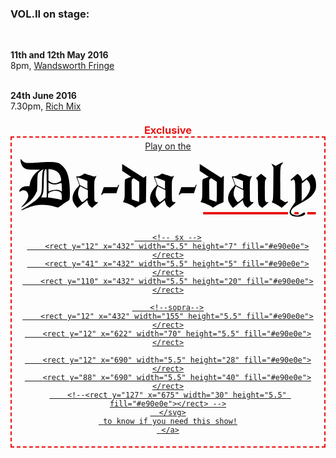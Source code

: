 ### **VOL.II** on stage:  
<br/>

**11th and 12th May 2016**  
8pm, [Wandsworth Fringe](http://wandsworthfringe.com/2016/event/point-de-fuite-vanishing-point)
<br/><br/>

**24th June 2016**  
7.30pm,  [Rich Mix](http://www.richmix.org.uk/visit/how-to-get-here/)

<style>

@keyframes blinker {
  50% { opacity: 0.0; }
}
.banner {
  margin:20px auto 10px;
}
.banner h3 {
  font-weight:bold;
	color: #e90e0e;
	text-align: center;
	margin:0;
	padding:0;
	animation: blinker 2s linear infinite;
}
.banner	div {
	border: 2px dashed #e90e0e;
	padding: 5px 10px;
  text-align:center
}
.banner svg {
  margin: 10px 0
}
</style>

<div class="banner">
  <h3>Exclusive</h3>
  <div><a href="http://marcelonstage.co.uk/tabloid" target="_blank">
  Play on the
  <svg xmlns="http://www.w3.org/2000/svg" version="1" viewBox="0 0 700 141">
        <path d="M6 7.3c0 5.4 4.1 13.9 8.1 16.8 4.7 3.3 8.6 4 23.3 3.9h13.9l-3.9 2.8c-10.5 7.7-17.4 18.3-19.6 30l-1.1 5.9-5.8.1c-3.2 0-7.4.8-9.4 1.8-4.2 2-8.5 6.8-8.5 9.5 0 1.9.1 1.9 3.7-.1 4.5-2.4 7.4-2.5 11.4-.4 3.4 1.7 5.9 6.7 5.9 11.6 0 5.3-4.5 13.4-11.1 20.4-3.4 3.5-5.7 6.4-5.2 6.4 2 0 16.7-11.1 23.1-17.3 4.3-4.2 7.5-8.6 10-13.6l3.7-7.5.5-19c.5-16.6.8-19.5 2.5-22.4 1.8-3 6.9-7.1 10.7-8.5 1.5-.5 1.5-.3 0 3.1-1.3 3-1.8 8.3-2.2 26.7-.6 26.4-1.1 28.4-9.7 37.6-4.2 4.6-20.9 16.3-34.6 24.3-8 4.7-4.2 4.7 5.7 0 22.3-10.5 44.6-12 69.6-4.4 5.2 1.6 6.8 1.7 8.1.7 9.8-7.3 17.1-12.3 20.5-14 5.1-2.4 5.4-3.7 5.4-21.7 0-21.1-3-38.1-8.6-49.2-3.7-7.2-11.5-15.2-17.7-17.9-7.1-3.2-22.2-3.6-50.5-1.4C18.4 13.4 15.6 13 9.8 6.9L6 2.9v4.4zM67 60v33H54.1l2.7-5.8c2.6-5.5 2.7-6.3 3.3-29.7.6-25.3 1.5-30.5 5-30.5 1.8 0 1.9 1.2 1.9 33zm20.7-29.5c6.3 2.9 10.6 8.9 12.4 17.3 1.3 6.4 1 6.8-7 10.4-5.8 2.6-12.9 1.9-18.3-1.8L71 53.7v-27l5.7.7c3.2.4 8.1 1.8 11 3.1zM83 62.4c4.1.6 7.4 0 16.6-2.9 2.1-.6 2.2-.3 2.6 9.2.3 5.4.4 9.9.3 10.1-.1.1-1.6-.5-3.3-1.4-6.6-3.2-16.2-2.8-26.7 1.2-1.3.5-1.5-.9-1.5-9.9V58.2l3.8 1.8c2 1 5.7 2.1 8.2 2.4zm11.3 16c6.8 2.5 7.7 3.9 7.7 12.6v7.7L94.8 97c-4-.9-11.2-2.3-16-3L70 92.8v-4.2c0-3.1.6-4.8 2.3-6.4 5-4.7 14.7-6.4 22-3.8zM613.6 12.6c-2.2.8-5.4 2.5-7.2 3.9-3.5 2.7-5.4 3.1-6.9 1.6-.6-.6-2.7-1.7-4.7-2.5l-3.6-1.6 2.4 4.4 2.5 4.5-.3 37.8c-.3 34.7-.5 38.1-2.1 40.7-1 1.5-1.7 2.9-1.5 3 .2.1 2.8 1.3 5.8 2.5 3 1.3 8.1 4.1 11.4 6.2l5.9 3.9 6.6-5.7c3.6-3.1 7-6 7.5-6.5.6-.5.5-1.3-.2-2-.9-.9-1.5-.9-2.4 0-1.9 1.9-3.3 1.5-9.3-2.3l-5.5-3.6v-37c0-39.9.1-41.1 5.4-46.4 2.8-2.8 1.9-3-3.8-.9zM243 23v8l10.6 6.8 10.5 6.9-5.8 2.5c-3.2 1.4-6.6 2.8-7.5 3.1-1.6.6-1.8 2.6-1.8 23 0 20.3-.2 22.6-2 26.2-1.1 2.2-2 4-2 4.1 0 .2 2.6 1 5.8 1.9 6.2 1.8 18.7 7.7 21.4 10.2 1.5 1.3 2.1 1.2 6.5-1.8 2.6-1.8 8.1-4.8 12.3-6.6l7.5-3.2.5-30.8c.3-16.9.4-30.9.4-31.1-.1-.2-1.5.9-3.2 2.3l-3.1 2.6-19.8-12.7c-10.9-7-22.2-14.2-25-16.1l-5.3-3.4V23zm33.6 29.2l6.3 4.3.1 23.2c0 12.8-.4 23.3-.8 23.3s-4.4-1.3-8.8-2.9l-7.9-2.9-.3-22.8c-.2-22.7-.2-22.9 2-24.6 1.3-1 2.5-1.8 2.7-1.8.2 0 3.3 1.9 6.7 4.2zM424 23v8l10.6 6.8 10.5 6.9-5.8 2.5c-3.2 1.4-6.6 2.8-7.5 3.1-1.6.6-1.8 2.6-1.8 23 0 20.3-.2 22.6-2 26.2-1.1 2.2-2 4-2 4.1 0 .2 2.6 1 5.8 1.9 6.2 1.8 18.7 7.7 21.4 10.2 1.5 1.3 2.1 1.2 6.5-1.8 2.6-1.8 8.1-4.8 12.3-6.6l7.5-3.2.5-30.8c.3-16.9.4-30.9.4-31.1-.1-.2-1.5.9-3.2 2.3l-3.1 2.6-19.8-12.7c-10.9-7-22.2-14.2-25-16.1l-5.3-3.4V23zm33.6 29.2l6.3 4.3.1 23.2c0 12.8-.4 23.3-.8 23.3s-4.4-1.3-8.8-2.9l-7.9-2.9-.3-22.8c-.2-22.7-.2-22.9 2-24.6 1.3-1 2.5-1.8 2.7-1.8.2 0 3.3 1.9 6.7 4.2zM151.1 39.6c-3.9 2.7-10.5 4.8-13.2 4.1-2.5-.7-2.5-.3 1.6 10.3 1.9 5 3.5 9.6 3.5 10.1 0 .4-2 3-4.5 5.6-9.4 10-13.6 23.6-10 32.8 1.7 4.5 8.8 14.5 10.3 14.5.5 0 5.7-4 11.7-9l10.9-8.9 1.1 4.3c1.4 5.4 3.5 8.8 7.4 11.5l2.9 2.1 7-5.8c7.1-5.7 8.4-8 4.3-7.4-1.3.2-3.1-.4-4.2-1.4-1.8-1.6-1.9-3.3-1.9-25.3 0-23 .1-23.7 2.5-28.9 3.1-6.6 3.1-6.8.1-4.8-2.3 1.4-3.1 1.3-13.6-2.4-6.1-2.2-11.4-4-11.8-3.9-.4 0-2.2 1.2-4.1 2.5zm-.5 10.5l11.4 4.2V73l-8.7-4.4-8.8-4.4-3.2-9.1c-1.8-5-3-9.1-2.6-9.1.3 0 5.7 1.9 11.9 4.1zM163 84.9v8.9l-6.1 5.2c-3.4 2.8-6.7 4.9-7.3 4.7-1.9-.6-7.5-9.7-8.7-14-1.4-5.2-.6-12.3 2-18.2l2-4.6 9.1 4.6 9 4.5v8.9zM332.1 39.6c-3.9 2.7-10.5 4.8-13.2 4.1-2.5-.7-2.5-.3 1.6 10.3 1.9 5 3.5 9.6 3.5 10.1 0 .4-2 3-4.5 5.6-9.4 10-13.6 23.6-10 32.8 1.7 4.5 8.8 14.5 10.3 14.5.5 0 5.7-4 11.7-9l10.9-8.9 1.1 4.3c1.4 5.4 3.5 8.8 7.4 11.5l2.9 2.1 7-5.8c7.1-5.7 8.4-8 4.3-7.4-1.3.2-3.1-.4-4.2-1.4-1.8-1.6-1.9-3.3-1.9-25.3 0-23 .1-23.7 2.5-28.9 3.1-6.6 3.1-6.8.1-4.8-2.3 1.4-3.1 1.3-13.6-2.4-6.1-2.2-11.4-4-11.8-3.9-.4 0-2.2 1.2-4.1 2.5zm-.5 10.5l11.4 4.2V73l-8.7-4.4-8.8-4.4-3.2-9.1c-1.8-5-3-9.1-2.6-9.1.3 0 5.7 1.9 11.9 4.1zM344 84.9v8.9l-6.1 5.2c-3.4 2.8-6.7 4.9-7.3 4.7-1.9-.6-7.5-9.7-8.7-14-1.4-5.2-.6-12.3 2-18.2l2-4.6 9.1 4.6 9 4.5v8.9zM514.1 39.6c-3.9 2.7-10.5 4.8-13.2 4.1-2.5-.7-2.5-.3 1.6 10.3 1.9 5 3.5 9.6 3.5 10.1 0 .4-2 3-4.5 5.6-9.4 10-13.6 23.6-10 32.8 1.7 4.5 8.8 14.5 10.3 14.5.5 0 5.7-4 11.7-9l10.9-8.9 1.1 4.3c1.4 5.4 3.5 8.8 7.4 11.5l2.9 2.1 7-5.8c7.1-5.7 8.4-8 4.3-7.4-1.3.2-3.1-.4-4.2-1.4-1.8-1.6-1.9-3.3-1.9-25.3 0-23 .1-23.7 2.5-28.9 3.1-6.6 3.1-6.8.1-4.8-2.3 1.4-3.1 1.3-13.6-2.4-6.1-2.2-11.4-4-11.8-3.9-.4 0-2.2 1.2-4.1 2.5zm-.5 10.5l11.4 4.2V73l-8.7-4.4-8.8-4.4-3.2-9.1c-1.8-5-3-9.1-2.6-9.1.3 0 5.7 1.9 11.9 4.1zM526 84.9v8.9l-6.1 5.2c-3.4 2.8-6.7 4.9-7.3 4.7-1.9-.6-7.5-9.7-8.7-14-1.4-5.2-.6-12.3 2-18.2l2-4.6 9.1 4.6 9 4.5v8.9zM561 42.9l-5.5 4.9 2.3 3.1c2.1 2.9 2.2 3.6 2.2 28.7 0 28.5.3 30.3 6.7 35.1 3 2.3 3.5 2.4 5.1 1.1.9-.8 4.3-3.6 7.4-6.2 3.2-2.7 5.5-5.2 5.2-5.7-.3-.5-1.3-.5-2.3.1-1.4.7-2.3.4-4-1.4-2-2.1-2.1-3.1-2.1-25.5 0-21.7.1-23.5 2-26.1l2-2.8-6.1-5.1c-3.3-2.8-6.4-5.1-6.7-5.1-.4 0-3.2 2.3-6.2 4.9zM648 41.3c-1.9 1.7-5.5 4.9-7.9 7-3.4 2.8-4.2 4-3.3 4.9.9.9 1.6.8 3-.5 2.6-2.4 3.9-2.1 5.7 1.3 1.2 2.3 1.5 7.3 1.5 26.3v23.4l-4.8 6.9c-9.3 13.2-10.5 18.3-5.4 23.4 4.9 4.8 19 5.4 28.6 1.2 3.7-1.7 4.6-2.6 4.6-4.6 0-3.5-2.2-3.3-8.2.5-6.1 4-12.2 4.8-18.3 2.4-2.5-.9-5-2.5-5.5-3.5-3.6-6.7 2-13 20.4-22.9 21.4-11.4 29.7-18.5 34.8-29.7 1.9-4 2.3-6.6 2.3-13.9-.1-9.7-1.9-15.4-7.1-22.2l-2.5-3.3-11.2 8.5-11.1 8.6-1.7-5.3c-1.2-3.6-3-6.3-5.5-8.6-2.1-1.7-4-3.2-4.3-3.2-.3 0-2.2 1.5-4.1 3.3zm32.6 20c3.6 10.7-.6 22.3-12.1 33.7l-6.5 6.4V60.1l5.8-4.4 5.7-4.5 2.7 2.6c1.5 1.4 3.5 4.8 4.4 7.5zM232.9 66l-1.1 3h-31.6l-2.7 7.7c-1.5 4.3-2.9 8.4-3.2 9-.2.7.2 1.3 1 1.3.9 0 1.9-.9 2.2-2 .6-1.9 1.5-2 16.4-2h15.7l2.8-8.8c1.6-4.8 3.1-9.3 3.3-10 .3-.6 0-1.2-.6-1.2-.7 0-1.7 1.3-2.2 3zM413.9 66l-1.1 3h-31.6l-2.7 7.7c-1.5 4.3-2.9 8.4-3.2 9-.2.7.2 1.3 1 1.3.9 0 1.9-.9 2.2-2 .6-1.9 1.5-2 16.4-2h15.7l2.8-8.8c1.6-4.8 3.1-9.3 3.3-10 .3-.6 0-1.2-.6-1.2-.7 0-1.7 1.3-2.2 3z"></path>
        <!-- sotto -->
        <rect y="127" x="432" width="198" height="5.5" fill="#e90e0e"></rect>
        <rect y="127" x="645" width="10" height="5.5" fill="#e90e0e"></rect>
        <rect y="127" x="675" width="20" height="5.5" fill="#e90e0e"></rect>

        <!-- sx -->
        <rect y="12" x="432" width="5.5" height="7" fill="#e90e0e"></rect>
        <rect y="41" x="432" width="5.5" height="5" fill="#e90e0e"></rect>
        <rect y="110" x="432" width="5.5" height="20" fill="#e90e0e"></rect>

        <!--sopra-->
        <rect y="12" x="432" width="155" height="5.5" fill="#e90e0e"></rect>
        <rect y="12" x="622" width="70" height="5.5" fill="#e90e0e"></rect>

        <rect y="12" x="690" width="5.5" height="28" fill="#e90e0e"></rect>
        <rect y="88" x="690" width="5.5" height="40" fill="#e90e0e"></rect>
        <!--<rect y="127" x="675" width="30" height="5.5" fill="#e90e0e"></rect> -->
      </svg>
     to know if you need this show!
     </a>
  </div>
</div>
